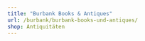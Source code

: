 ```yaml
---
title: "Burbank Books & Antiques"
url: /burbank/burbank-books-und-antiques/
shop: Antiquitäten
---
```

